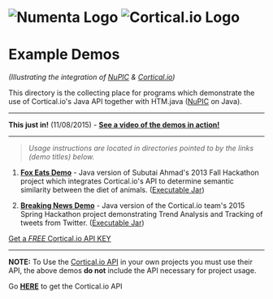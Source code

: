# ![Numenta Logo](http://numenta.org/images/numenta-icon128.png) ![Cortical.io Logo](https://avatars0.githubusercontent.com/u/7721887?v=3&amp;s=200)
# Example Demos
_(Illustrating the integration of [NuPIC](https://github.com/numenta/nupic) & [Cortical.io](http://cortical.io))_

This directory is the collecting place for programs which demonstrate the use of Cortical.io's Java API together with HTM.java ([NuPIC](https://github.com/numenta/nupic) on Java). 

***

**This just in!** (11/08/2015) - [**See a video of the demos in action!**](https://www.youtube.com/watch?v=Y3p02cbdUas)

***

> _Usage instructions are located in directories pointed to by the links (demo titles) below._

1. [**Fox Eats Demo**](https://github.com/numenta/htm.java/tree/master/src/main/java/org/numenta/nupic/examples/cortical_io/foxeats) - Java version of Subutai Ahmad's 2013 Fall Hackathon project which integrates Cortical.io's API to determine semantic similarity between the diet of animals. ([Executable Jar](http://cognitionmission.com/FoxEatsDemo.jar))

2. [**Breaking News Demo**](https://github.com/numenta/htm.java/tree/master/src/main/java/org/numenta/nupic/examples/cortical_io/breakingnews) - Java version of the Cortical.io team's 2015 Spring Hackathon project demonstrating Trend Analysis and Tracking of tweets from Twitter. ([Executable Jar](http://cognitionmission.com/breaking-news-demo-1.0.0.jar))

[Get a _FREE_ Cortical.io API KEY](http://www.cortical.io/resources_apikey.html)

***

**NOTE:** To Use the [Cortical.io API](https://github.com/cortical-io/java-client-sdk) in your own projects you must use their API, the above demos **do not** include the API necessary for project usage. 

Go [**HERE**](https://github.com/cortical-io/java-client-sdk) to get the Cortical.io API 
